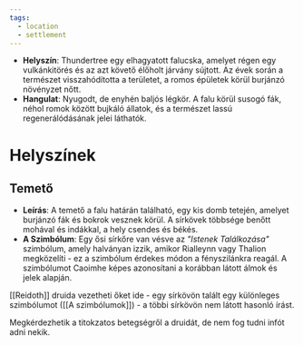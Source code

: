 ```yaml
---
tags:
  - location
  - settlement
---
```

- **Helyszín**: Thundertree egy elhagyatott falucska, amelyet régen egy vulkánkitörés és az azt követő élőholt járvány sújtott. Az évek során a természet visszahódította a területet, a romos épületek körül burjánzó növényzet nőtt.
- **Hangulat**: Nyugodt, de enyhén baljós légkör. A falu körül susogó fák, néhol romok között bujkáló állatok, és a természet lassú regenerálódásának jelei láthatók.
# Helyszínek
## Temető
- **Leírás**: A temető a falu határán található, egy kis domb tetején, amelyet burjánzó fák és bokrok vesznek körül. A sírkövek többsége benőtt mohával és indákkal, a hely csendes és békés.
- **A Szimbólum**: Egy ősi sírkőre van vésve az _"Istenek Találkozása"_ szimbólum, amely halványan izzik, amikor Rialleynn vagy Thalion megközelíti - ez a szimbólum érdekes módon a fényszilánkra reagál. A szimbólumot Caoimhe képes azonosítani a korábban látott álmok és jelek alapján.

[[Reidoth]] druida vezetheti őket ide - egy sírkövön talált egy különleges szimbólumot ([[A szimbólumok]]) - a többi sírkövön nem látott hasonló írást.

Megkérdezhetik a titokzatos betegségről a druidát, de nem fog tudni infót adni nekik.